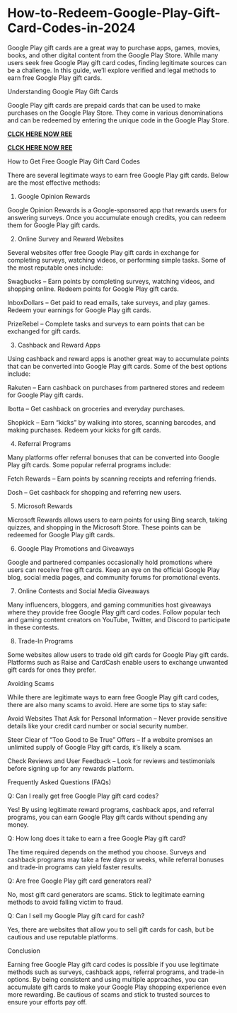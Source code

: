 # How-to-Redeem-Google-Play-Gift-Card-Codes-in-2024
Google Play gift cards are a great way to purchase apps, games, movies, books, and other digital content from the Google Play Store. While many users seek free Google Play gift card codes, finding legitimate sources can be a challenge. In this guide, we’ll explore verified and legal methods to earn free Google Play gift cards.

Understanding Google Play Gift Cards

Google Play gift cards are prepaid cards that can be used to make purchases on the Google Play Store. They come in various denominations and can be redeemed by entering the unique code in the Google Play Store.

**[CLCK HERE NOW REE](https://tinyurl.com/google-paly-2025)**

**[CLCK HERE NOW REE](https://tinyurl.com/google-paly-2025)**

How to Get Free Google Play Gift Card Codes

There are several legitimate ways to earn free Google Play gift cards. Below are the most effective methods:

1. Google Opinion Rewards

Google Opinion Rewards is a Google-sponsored app that rewards users for answering surveys. Once you accumulate enough credits, you can redeem them for Google Play gift cards.

2. Online Survey and Reward Websites

Several websites offer free Google Play gift cards in exchange for completing surveys, watching videos, or performing simple tasks. Some of the most reputable ones include:

Swagbucks – Earn points by completing surveys, watching videos, and shopping online. Redeem points for Google Play gift cards.

InboxDollars – Get paid to read emails, take surveys, and play games. Redeem your earnings for Google Play gift cards.

PrizeRebel – Complete tasks and surveys to earn points that can be exchanged for gift cards.

3. Cashback and Reward Apps

Using cashback and reward apps is another great way to accumulate points that can be converted into Google Play gift cards. Some of the best options include:

Rakuten – Earn cashback on purchases from partnered stores and redeem for Google Play gift cards.

Ibotta – Get cashback on groceries and everyday purchases.

Shopkick – Earn “kicks” by walking into stores, scanning barcodes, and making purchases. Redeem your kicks for gift cards.

4. Referral Programs

Many platforms offer referral bonuses that can be converted into Google Play gift cards. Some popular referral programs include:

Fetch Rewards – Earn points by scanning receipts and referring friends.

Dosh – Get cashback for shopping and referring new users.

5. Microsoft Rewards

Microsoft Rewards allows users to earn points for using Bing search, taking quizzes, and shopping in the Microsoft Store. These points can be redeemed for Google Play gift cards.

6. Google Play Promotions and Giveaways

Google and partnered companies occasionally hold promotions where users can receive free gift cards. Keep an eye on the official Google Play blog, social media pages, and community forums for promotional events.

7. Online Contests and Social Media Giveaways

Many influencers, bloggers, and gaming communities host giveaways where they provide free Google Play gift card codes. Follow popular tech and gaming content creators on YouTube, Twitter, and Discord to participate in these contests.

8. Trade-In Programs

Some websites allow users to trade old gift cards for Google Play gift cards. Platforms such as Raise and CardCash enable users to exchange unwanted gift cards for ones they prefer.

Avoiding Scams

While there are legitimate ways to earn free Google Play gift card codes, there are also many scams to avoid. Here are some tips to stay safe:

Avoid Websites That Ask for Personal Information – Never provide sensitive details like your credit card number or social security number.

Steer Clear of “Too Good to Be True” Offers – If a website promises an unlimited supply of Google Play gift cards, it’s likely a scam.

Check Reviews and User Feedback – Look for reviews and testimonials before signing up for any rewards platform.

Frequently Asked Questions (FAQs)

Q: Can I really get free Google Play gift card codes?

Yes! By using legitimate reward programs, cashback apps, and referral programs, you can earn Google Play gift cards without spending any money.

Q: How long does it take to earn a free Google Play gift card?

The time required depends on the method you choose. Surveys and cashback programs may take a few days or weeks, while referral bonuses and trade-in programs can yield faster results.

Q: Are free Google Play gift card generators real?

No, most gift card generators are scams. Stick to legitimate earning methods to avoid falling victim to fraud.

Q: Can I sell my Google Play gift card for cash?

Yes, there are websites that allow you to sell gift cards for cash, but be cautious and use reputable platforms.

Conclusion

Earning free Google Play gift card codes is possible if you use legitimate methods such as surveys, cashback apps, referral programs, and trade-in options. By being consistent and using multiple approaches, you can accumulate gift cards to make your Google Play shopping experience even more rewarding. Be cautious of scams and stick to trusted sources to ensure your efforts pay off.
